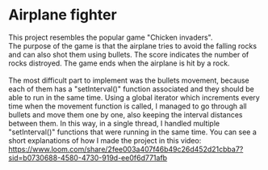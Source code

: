 # Airplane fighter
This project resembles the popular game "Chicken invaders".<br>
The purpose of the game is that the airplane tries to avoid the falling rocks and can also shot them using bullets. The score indicates the number of rocks distroyed.
The game ends when the airplane is hit by a rock.<br><br>
The most difficult part to implement was the bullets movement, because each of them has a "setInterval()" function associated and they should be able to run in the same time.
Using a global iterator which increments every time when the movement function is called, I managed to go through all bullets and move them one by one, also keeping the interval distances between them. 
In this way, in a single thread, I handled multiple "setInterval()" functions that were running in the same time.
You can see a short explanations of how I made the project in this video: 
https://www.loom.com/share/2fee003a407f46b49c26d452d21cbba7?sid=b0730688-4580-4730-919d-ee0f6d771afb 
